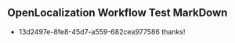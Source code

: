 ## OpenLocalization Workflow Test MarkDown
* 13d2497e-8fe8-45d7-a559-682cea977586 
thanks!<!--HONumber=Mar16_HO2-->
